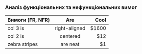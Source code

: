 ### Аналіз функціональних та нефункціональних вимог


|   Вимоги (FR, NFR)            | Are           | Cool  |
| ------------------------------|:-------------:| -----:|
| col 3 is                      | right-aligned | $1600 |
| col 2 is                      | centered      |   $12 |
| zebra stripes                 | are neat      |    $1 |

